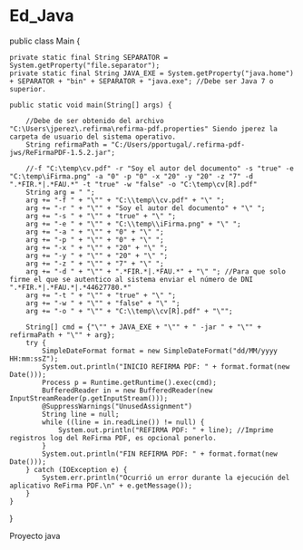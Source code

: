 Ed_Java
=======
public class Main {
	
	private static final String SEPARATOR = System.getProperty("file.separator");
	private static final String JAVA_EXE = System.getProperty("java.home") + SEPARATOR + "bin" + SEPARATOR + "java.exe"; //Debe ser Java 7 o superior.

	public static void main(String[] args) {

		//Debe de ser obtenido del archivo "C:\Users\jperez\.refirma\refirma-pdf.properties" Siendo jperez la carpeta de usuario del sistema operativo.
		String refirmaPath = "C:/Users/pportugal/.refirma-pdf-jws/ReFirmaPDF-1.5.2.jar"; 

		//-f "C:\temp\cv.pdf" -r "Soy el autor del documento" -s "true" -e "C:\temp\iFirma.png" -a "0" -p "0" -x "20" -y "20" -z "7" -d ".*FIR.*|.*FAU.*" -t "true" -w "false" -o "C:\temp\cv[R].pdf"
		String arg = " "; 
		arg += "-f " + "\"" + "C:\\temp\\cv.pdf" + "\" ";
		arg += "-r " + "\"" + "Soy el autor del documento" + "\" ";
		arg += "-s " + "\"" + "true" + "\" ";
		arg += "-e " + "\"" + "C:\\temp\\iFirma.png" + "\" ";
		arg += "-a " + "\"" + "0" + "\" ";
		arg += "-p " + "\"" + "0" + "\" ";
		arg += "-x " + "\"" + "20" + "\" ";
		arg += "-y " + "\"" + "20" + "\" ";
		arg += "-z " + "\"" + "7" + "\" ";
		arg += "-d " + "\"" + ".*FIR.*|.*FAU.*" + "\" "; //Para que solo firme el que se autentico al sistema enviar el número de DNI ".*FIR.*|.*FAU.*|.*44627780.*"
		arg += "-t " + "\"" + "true" + "\" ";
		arg += "-w " + "\"" + "false" + "\" ";
		arg += "-o " + "\"" + "C:\\temp\\cv[R].pdf" + "\""; 

		String[] cmd = {"\"" + JAVA_EXE + "\"" + " -jar " + "\"" + refirmaPath + "\"" + arg};        
		try {
			SimpleDateFormat format = new SimpleDateFormat("dd/MM/yyyy HH:mm:ssZ");
			System.out.println("INICIO REFIRMA PDF: " + format.format(new Date()));            
			Process p = Runtime.getRuntime().exec(cmd);    
			BufferedReader in = new BufferedReader(new InputStreamReader(p.getInputStream()));
			@SuppressWarnings("UnusedAssignment")
			String line = null;
			while ((line = in.readLine()) != null) {    
				System.out.println("REFIRMA PDF: " + line); //Imprime registros log del ReFirma PDF, es opcional ponerlo. 		                  
			}
			System.out.println("FIN REFIRMA PDF: " + format.format(new Date()));  	
		} catch (IOException e) {  		                  				
			System.err.println("Ocurrió un error durante la ejecución del aplicativo ReFirma PDF.\n" + e.getMessage());
		}		
	}

}

Proyecto java
